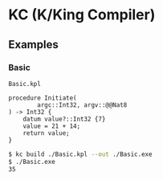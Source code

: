 # KC (K/King Compiler)

## Examples

### Basic

`Basic.kpl`

```k
procedure Initiate(
		argc::Int32, argv::@@Nat8
) -> Int32 {
	datum value?::Int32 {7}
	value = 21 + 14;
	return value;
}
```

```sh
$ kc build ./Basic.kpl --out ./Basic.exe
$ ./Basic.exe
35
```
